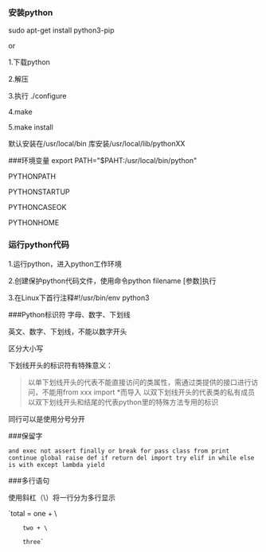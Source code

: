### 安装python
sudo apt-get install python3-pip

or

1.下载python

2.解压

3.执行 ./configure

4.make

5.make install

默认安装在/usr/local/bin
库安装/usr/local/lib/pythonXX

###环境变量
export PATH="$PAHT:/usr/local/bin/python"

PYTHONPATH

PYTHONSTARTUP

PYTHONCASEOK

PYTHONHOME

### 运行python代码
1.运行python，进入python工作环境

2.创建保护python代码文件，使用命令python filename [参数]执行

3.在Linux下首行注释#!/usr/bin/env python3


###Python标识符
字母、数字、下划线

英文、数字、下划线，不能以数字开头

区分大小写

下划线开头的标识符有特殊意义：
> 以单下划线开头的代表不能直接访问的类属性，需通过类提供的接口进行访问，不能用from xxx import *而导入
> 以双下划线开头的代表类的私有成员
> 以双下划线开头和结尾的代表python里的特殊方法专用的标识

同行可以是使用分号分开

###保留字

`and exec not assert finally or break for pass class from print continue global raise def if return del import try elif in while else is with except lambda yield
`

###多行语句

使用斜杠（\）将一行分为多行显示

`total = one + \

        two + \

        three`




